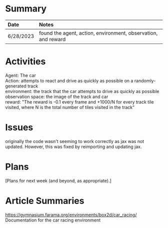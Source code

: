 # Summary

| Date   | Notes
| :----- | :-------------------------------
| 6/28/2023 | found the agent, action, environment, observation, and reward

# Activities

Agent: The car \
Action: attempts to react and drive as quickly as possible on a randomly-generated track \
environment: the track that the car attempts to drive as quickly as possible \
observation space: the image of the track and car \
reward: "The reward is -0.1 every frame and +1000/N for every track tile visited, where N is the total number of tiles visited in the track"

# Issues

originally the code wasn't seeming to work correctly as jax was not updated. However, this was fixed by reimporting and updating jax.

# Plans

[Plans for next week (and beyond, as appropriate).]

# Article Summaries

https://gymnasium.farama.org/environments/box2d/car_racing/
Documentation for the car racing environment
